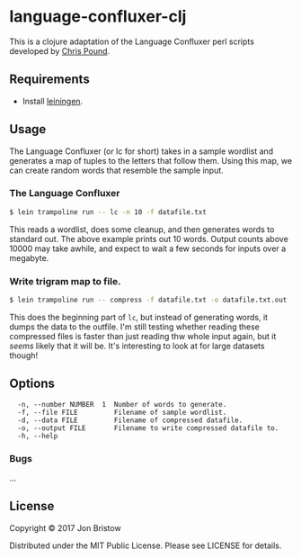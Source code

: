 # language-confluxer-clj

This is a clojure adaptation of the Language Confluxer perl scripts developed by [Chris Pound](http://generators.christopherpound.com/).

## Requirements

* Install [leiningen](https://leiningen.org/).

## Usage

The Language Confluxer (or lc for short) takes in a sample wordlist and
generates a map of tuples to the letters that follow them. Using this map, we
can create random words that resemble the sample input.

### The Language Confluxer

```bash
$ lein trampoline run -- lc -n 10 -f datafile.txt
```

This reads a wordlist, does some cleanup, and then generates words to standard
out.  The above example prints out 10 words. Output counts above 10000 may take
awhile, and expect to wait a few seconds for inputs over a megabyte.

### Write trigram map to file.

```bash
$ lein trampoline run -- compress -f datafile.txt -o datafile.txt.out
```

This does the beginning part of `lc`, but instead of generating words, it dumps
the data to the outfile. I'm still testing whether reading these compressed
files is faster than just reading thw whole input again, but it *seems* likely
that it will be. It's interesting to look at for large datasets though!

## Options

```
  -n, --number NUMBER  1  Number of words to generate.
  -f, --file FILE         Filename of sample wordlist.
  -d, --data FILE         Filename of compressed datafile.
  -o, --output FILE       Filename to write compressed datafile to.
  -h, --help
```

### Bugs

...

## License

Copyright © 2017 Jon Bristow

Distributed under the MIT Public License. Please see LICENSE for details.
